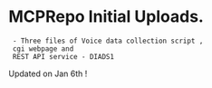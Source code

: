 # MCPRepo Initial Uploads. 
     - Three files of Voice data collection script , 
     cgi webpage and 
     REST API service - DIADS1
 Updated on Jan 6th !
